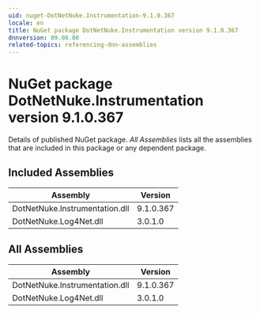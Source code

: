 ```yaml
---
uid: nuget-DotNetNuke.Instrumentation-9.1.0.367
locale: en
title: NuGet package DotNetNuke.Instrumentation version 9.1.0.367
dnnversion: 09.08.00
related-topics: referencing-dnn-assemblies
---
```


# NuGet package DotNetNuke.Instrumentation version 9.1.0.367
Details of published NuGet package.
*All Assemblies* lists all the assemblies that are included in this package or any dependent package.

## Included Assemblies

|Assembly|Version|
|---|---|
|DotNetNuke.Instrumentation.dll|9.1.0.367|
|DotNetNuke.Log4Net.dll|3.0.1.0|

## All Assemblies

|Assembly|Version|
|---|---|
|DotNetNuke.Instrumentation.dll|9.1.0.367|
|DotNetNuke.Log4Net.dll|3.0.1.0|

